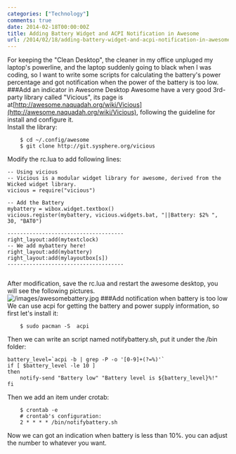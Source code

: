 ```yaml
---
categories: ["Technology"]
comments: true
date: 2014-02-18T00:00:00Z
title: Adding Battery Widget and ACPI Notification in Awesome
url: /2014/02/18/adding-battery-widget-and-acpi-notification-in-awesome/
---
```


For keeping the "Clean Desktop", the cleaner in my office unpluged my laptop's powerline, and the laptop suddenly going to black when I was coding, so I want to write some scripts for calculating the battery's power percentage and got notification when the power of the battery is too low. <br />
###Add an indicator in Awesome Desktop
Awesome have a very good 3rd-party library called "Vicious", its page is at[http://awesome.naquadah.org/wiki/Vicious](http://awesome.naquadah.org/wiki/Vicious), following the guideline for install and configure it.<br />
Install the library: 

```
	$ cd ~/.config/awesome
	$ git clone http://git.sysphere.org/vicious

```
Modify the rc.lua to add following lines:

```
-- Using vicious
-- Vicious is a modular widget library for awesome, derived from the Wicked widget library. 
vicious = require("vicious")

-- Add the Battery 
mybattery = wibox.widget.textbox()
vicious.register(mybattery, vicious.widgets.bat, "||Battery: $2% ", 30, "BAT0")

-------------------------------------
right_layout:add(mytextclock)
-- We add mybattery here!
right_layout:add(mybattery)
right_layout:add(mylayoutbox[s])
-------------------------------------


```
After modification, save the rc.lua and restart the awesome desktop, you will see the following pictures. <br />
![/images/awesomebattery.jpg](/images/awesomebattery.jpg)
###Add notification when battery is too low
We can use acpi for getting the battery and power supply information, so first let's install it: <br />

```
	$ sudo pacman -S  acpi

```
Then we can write an script named notifybattery.sh, put it under the /bin folder: <br />

```
battery_level=`acpi -b | grep -P -o '[0-9]+(?=%)'`
if [ $battery_level -le 10 ]
then
    notify-send "Battery low" "Battery level is ${battery_level}%!"
fi

```
Then we add an item under crotab:<br />

```
	$ crontab -e
	# crontab's configuration:
	2 * * * * /bin/notifybattery.sh

```
Now we can got an indication when battery is less than 10%. you can adjust the number to whatever you want. 
